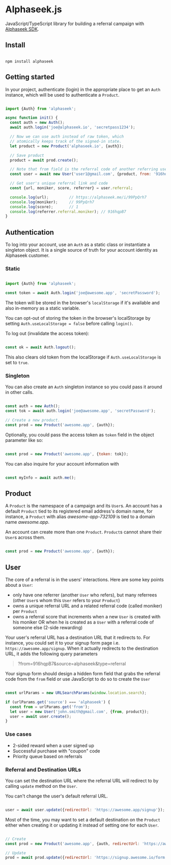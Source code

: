# Alphaseek.js

JavaScript/TypeScript library for building a referral campaign with [Alphaseek SDK](http://alphaseek.io).

## Install

```shell

npm install alphaseek

```

## Getting started

In your project, authenticate (login) in the appropriate place to get an `Auth` instance, which will be used to authenticate a `Product`.

```javascript

import {Auth} from 'alphaseek';

async function init() {
  const auth = new Auth();
  await auth.login('joe@alphaseek.io', 'secretpass1234');

  // Now we can use auth instead of raw token, which
  // atomically keeps track of the signed-in state.
  let product = new Product('alphaseek.io', {auth});

  // Save product
  product = await prod.create();

  // Note that from field is the referral code of another referring user.
  const user = await new User('user1@gmail.com', {product, from: '916hqpB7'}).create();

  // Get user's unique referral link and code
  const {url, moniker, score, referrer} = user.referral;

  console.log(url);         // https://alphaseek.me/i/99PpQrh7
  console.log(moniker);     // 99PpQrh7
  console.log(score);       // 1
  console.log(referrer.referral.moniker); // 916hqpB7
}

```

## Authentication

To log into your account, use an `Auth` as a static class or instantiate a singleton object. It is a single source of truth for your account identity as Alphaseek customer.

### Static

```js

import {Auth} from 'alphaseek';

const token = await Auth.login('joe@awesome.app', 'secretPassword');

```

The token will be stored in the browser's `localStorage` if it's available and also in-memory as a static variable.

You can opt-out of storing the token in the browser's localStorage by setting `Auth.useLocalStorage = false` before calling `login()`.

To log out (invalidate the access token):

```js

const ok = await Auth.logout();

```

This also clears old token from the localStorage if `Auth.useLocalStorage` is set to `true`.

### Singleton

You can also create an `Auth` singleton instance so you could pass it around in other calls.

```js

const auth = new Auth();
const tok = await auth.login('joe@awesome.app', 'secretPassword');

// Create a new product.
const prod = new Product('awesome.app', {auth});

```

Optionally, you could pass the access token as `token` field in the object parameter
like so:

```js

const prod = new Product('awesome.app', {token: tok});

```

You can also inquire for your account information with

```js

const myInfo = await auth.me();

```

## Product

A `Product` is the namespace of a campaign and its `User`s.
An account has a default `Product` tied to its registered email address's domain name,
for instance, a `Product` with alias *awesome-app-732109* is tied to a domain name
*awesome.app*.

An account can create more than one `Product`. `Product`s cannot share their `User`s
across them.

```js

const prod = new Product('awesome.app', {auth});

```

## User

The core of a referral is in the users' interactions. Here are some key points
about a `User`:

- only have one referrer (another `User` who refers), but many
referrees (other `User`s whom this `User` refers to your `Product`)
- owns a unique referral URL and a related referral code (called moniker) per `Product`
- owns a referral score that increments when a new `User` is created with his moniker
OR when he is created as a `User` with a referral code of someone else (2-side rewarding)

Your user's referral URL has a destination URL that it redirects to. For instance,
you could set it to your signup form page i.e. `https://awesome.app/signup`. When it
actually redirects to the destination URL, it adds the following query parameters

> ?from=916hqpB7&source=alphaseek&type=referral

Your signup form should design a hidden form field that grabs the referral code
from the `from` field or use JavaScript to do so to create the `User`

```js

const urlParams = new URLSearchParams(window.location.search);

if (urlParams.get('source') === 'alphaseek') {
  const from = urlParams.get('from');
  let user = new User('john.smith@gmail.com', {from, product});
  user = await user.create();
}

```

### Use cases

- 2-sided reward when a user signed up
- Successful purchase with "coupon" code
- Priority queue based on referrals

### Referral and Destination URLs

You can set the destination URL where the referral URL will redirect to
by calling `update` method on the `User`.

You can't change the user's default referral URL.

```js

user = await user.update({redirectUrl: 'https://awesome.app/signup'});

```

Most of the time, you may want to set a default destination on the `Product` either when
creating it or updating it instead of setting one for each `User`.

```js

// Create
const prod = new Product('awesome.app', {auth, redirectUrl: 'https://awesome.app/signup'});

// Update
prod = await prod.update({redirectUrl: 'https://signup.awesome.io/form'});

```